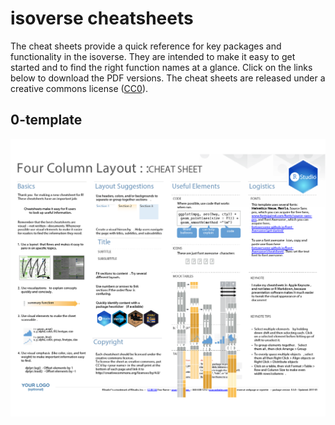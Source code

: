 
# isoverse cheatsheets

The cheat sheets provide a quick reference for key packages and
functionality in the isoverse. They are intended to make it easy to get
started and to find the right function names at a glance. Click on the
links below to download the PDF versions. The cheat sheets are released
under a creative commons license
([CC0](LICENSE.md)).

## 0-template

<a href="https://raw.githubusercontent.com/isoverse/cheatsheets/master/PDF/0-template.pdf"><img src="PNG/0-template.png" width="600"></a>
